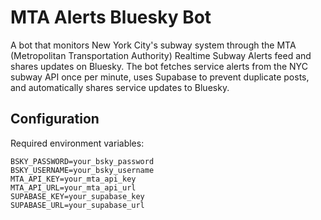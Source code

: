 # MTA Alerts Bluesky Bot

A bot that monitors New York City's subway system through the MTA (Metropolitan Transportation Authority) Realtime Subway Alerts feed and shares updates on Bluesky. The bot fetches service alerts from the NYC subway API once per minute, uses Supabase to prevent duplicate posts, and automatically shares service updates to Bluesky.

## Configuration

Required environment variables:

```
BSKY_PASSWORD=your_bsky_password
BSKY_USERNAME=your_bsky_username
MTA_API_KEY=your_mta_api_key
MTA_API_URL=your_mta_api_url
SUPABASE_KEY=your_supabase_key
SUPABASE_URL=your_supabase_url
```
